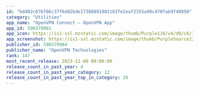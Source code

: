 ```yaml
---
id: "bd402c076f86c37f6d02bde17368891802163fe2eaf2355a99c470fab9f49850"
category: "Utilities"
app_name: "OpenVPN Connect – OpenVPN App"
app_id: 590379981
app_icon: https://is1-ssl.mzstatic.com/image/thumb/Purple116/v4/d9/c6/7d/d9c67da5-e67f-0a8b-7346-8449a28acfb4/AppIcon-0-0-1x_U007emarketing-0-0-0-7-0-0-sRGB-0-0-0-GLES2_U002c0-512MB-85-220-0-0.png/1024x1024bb.png
app_screenshot: https://is1-ssl.mzstatic.com/image/thumb/PurpleSource122/v4/ef/3d/b1/ef3db11c-82c8-32ab-39f4-3f41406309f6/470d8fc5-8097-4420-98d3-75ce8afd78b7_Device__U00286.5_U0029__U00281_U0029.jpg/1242x2688bb.png
publisher_id: 590379984
publisher_name: "OpenVPN Technologies"
rank: 147
most_recent_release: 2023-11-09 00:00:00
release_count_in_past_year: 4
release_count_in_past_year_category: 12
release_count_in_past_year_top_in_category: 26
---
```

